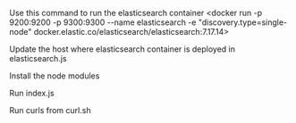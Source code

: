 Use this command to run the elasticsearch container
<docker run -p 9200:9200 -p 9300:9300 --name elasticsearch -e "discovery.type=single-node" docker.elastic.co/elasticsearch/elasticsearch:7.17.14>

Update the host where elasticsearch container is deployed in elasticsearch.js

Install the node modules

Run index.js

Run curls from curl.sh
